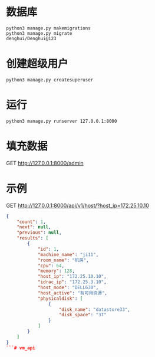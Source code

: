 # 数据库
```
python3 manage.py makemigrations
python3 manage.py migrate
denghui/Denghui@123
```

# 创建超级用户
`python3 manage.py createsuperuser` 

# 运行
`python3 manage.py runserver 127.0.0.1:8000`

# 填充数据
GET http://127.0.0.1:8000/admin

# 示例
GET http://127.0.0.1:8000/api/v1/host/?host_ip=172.25.10.10

```json
{
    "count": 1,
    "next": null,
    "previous": null,
    "results": [
        {
            "id": 1,
            "machine_name": "ji11",
            "room_name": "机房",
            "cpu": 64,
            "memory": 128,
            "host_ip": "172.25.10.10",
            "idrac_ip": "172.25.3.10",
            "host_mode": "DELL630",
            "host_active": "有可用资源",
            "physicaldisk": [
                {
                    "disk_name": "datastore33",
                    "disk_space": "3T"
                }
            ]
        }
    ]
}
```# vm_api
